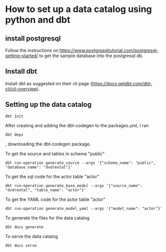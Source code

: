 # How to set up a data catalog using python and dbt

## install postgresql 
Follow the instructions on https://www.postgresqltutorial.com/postgresql-getting-started/ to get the sample database into the postgresql db.

## Install dbt
Install dbt as suggested on their cli page (https://docs.getdbt.com/dbt-cli/cli-overview).

## Setting up the data catalog

```
dbt init
```

After creating and adding the dbt-codegen to the packages.yml, 
I ran
```
dbt deps
```
, downloading the dbt-codegen package. 

To get the source and tables in schema "public"
```
dbt run-operation generate_source --args '{"schema_name": "public", "database_name": "dvdrental"}'
```
To get the sql code for the actor table "actor"
```
dbt run-operation generate_base_model --args '{"source_name": "dvdrental", "table_name": "actor"}'
```
To get the YAML code for the actor table "actor"
```
dbt run-operation generate_model_yaml --args '{"model_name": "actor"}'
```

To generate the files for the data catalog
```
dbt docs generate
```

To serve the data catalog
```
dbt docs serve
```
